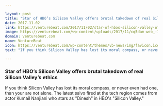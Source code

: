 ```yaml
---

layout: post
title: "Star of HBO’s Silicon Valley offers brutal takedown of real Silicon Valley’s ethics"
date: 2017-11-02
link: https://venturebeat.com/2017/11/02/star-of-hbos-silicon-valley-offers-brutal-takedown-of-real-silicon-valleys-ethics/
image: https://venturebeat.com/wp-content/uploads/2017/11/cq5dam-web_-1200-675.jpeg?fit=780%2C439&strip=all
domain: venturebeat.com
name: VentureBeat
icon: https://venturebeat.com/wp-content/themes/vb-news/img/favicon.ico
text: "If you think Silicon Valley has lost its moral compass, or never even had one, than your are not alone. The latest salvo fired at the tech region comes from actor Kumail Nanjiani who stars as "Dinesh" in HBO's "Silicon Valley.""

---
```


### Star of HBO’s Silicon Valley offers brutal takedown of real Silicon Valley’s ethics

If you think Silicon Valley has lost its moral compass, or never even had one, than your are not alone. The latest salvo fired at the tech region comes from actor Kumail Nanjiani who stars as "Dinesh" in HBO's "Silicon Valley."